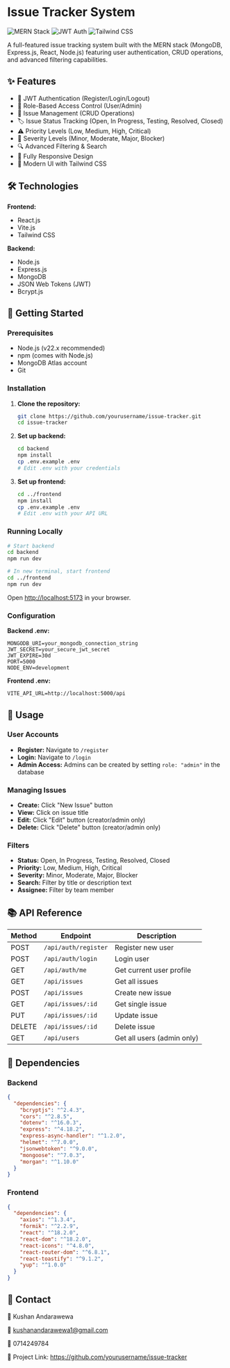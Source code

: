 # Issue Tracker System

![MERN Stack](https://img.shields.io/badge/MERN-Stack-blue) ![JWT Auth](https://img.shields.io/badge/JWT-Auth-orange) ![Tailwind CSS](https://img.shields.io/badge/Tailwind-CSS-06B6D4)

A full-featured issue tracking system built with the MERN stack (MongoDB, Express.js, React, Node.js) featuring user authentication, CRUD operations, and advanced filtering capabilities.

## ✨ Features

- 🔐 JWT Authentication (Register/Login/Logout)
- 👥 Role-Based Access Control (User/Admin)
- 📝 Issue Management (CRUD Operations)
- 🏷️ Issue Status Tracking (Open, In Progress, Testing, Resolved, Closed)
- ⚠️ Priority Levels (Low, Medium, High, Critical)
- 🚨 Severity Levels (Minor, Moderate, Major, Blocker)
- 🔍 Advanced Filtering & Search
- 📱 Fully Responsive Design
- 🎨 Modern UI with Tailwind CSS

## 🛠️ Technologies

**Frontend:**
- React.js
- Vite.js
- Tailwind CSS

**Backend:**
- Node.js
- Express.js
- MongoDB 
- JSON Web Tokens (JWT)
- Bcrypt.js

## 🚀 Getting Started

### Prerequisites

- Node.js (v22.x recommended)
- npm (comes with Node.js)
- MongoDB Atlas account
- Git

### Installation

1. **Clone the repository:**
   ```bash
   git clone https://github.com/yourusername/issue-tracker.git
   cd issue-tracker
   ```

2. **Set up backend:**
   ```bash
   cd backend
   npm install
   cp .env.example .env
   # Edit .env with your credentials
   ```

3. **Set up frontend:**
   ```bash
   cd ../frontend
   npm install
   cp .env.example .env
   # Edit .env with your API URL
   ```

### Running Locally

```bash
# Start backend
cd backend
npm run dev

# In new terminal, start frontend
cd ../frontend
npm run dev
```

Open [http://localhost:5173](http://localhost:5173) in your browser.

### Configuration

**Backend .env:**
```env
MONGODB_URI=your_mongodb_connection_string
JWT_SECRET=your_secure_jwt_secret
JWT_EXPIRE=30d
PORT=5000
NODE_ENV=development
```

**Frontend .env:**
```env
VITE_API_URL=http://localhost:5000/api
```

## 📖 Usage

### User Accounts
- **Register:** Navigate to `/register`
- **Login:** Navigate to `/login`
- **Admin Access:** Admins can be created by setting `role: "admin"` in the database

### Managing Issues
- **Create:** Click "New Issue" button
- **View:** Click on issue title
- **Edit:** Click "Edit" button (creator/admin only)
- **Delete:** Click "Delete" button (creator/admin only)

### Filters
- **Status:** Open, In Progress, Testing, Resolved, Closed
- **Priority:** Low, Medium, High, Critical
- **Severity:** Minor, Moderate, Major, Blocker
- **Search:** Filter by title or description text
- **Assignee:** Filter by team member

## 📚 API Reference

| Method | Endpoint | Description |
|--------|----------|-------------|
| POST | `/api/auth/register` | Register new user |
| POST | `/api/auth/login` | Login user |
| GET | `/api/auth/me` | Get current user profile |
| GET | `/api/issues` | Get all issues |
| POST | `/api/issues` | Create new issue |
| GET | `/api/issues/:id` | Get single issue |
| PUT | `/api/issues/:id` | Update issue |
| DELETE | `/api/issues/:id` | Delete issue |
| GET | `/api/users` | Get all users (admin only) |

## 🧩 Dependencies

### Backend
```json
{
  "dependencies": {
    "bcryptjs": "^2.4.3",
    "cors": "^2.8.5",
    "dotenv": "^16.0.3",
    "express": "^4.18.2",
    "express-async-handler": "^1.2.0",
    "helmet": "^7.0.0",
    "jsonwebtoken": "^9.0.0",
    "mongoose": "^7.0.3",
    "morgan": "^1.10.0"
  }
}
```

### Frontend
```json
{
  "dependencies": {
    "axios": "^1.3.4",
    "formik": "^2.2.9",
    "react": "^18.2.0",
    "react-dom": "^18.2.0",
    "react-icons": "^4.8.0",
    "react-router-dom": "^6.8.1",
    "react-toastify": "^9.1.2",
    "yup": "^1.0.0"
  }
}
```



## 📧 Contact

👤 Kushan Andarawewa

📧 kushanandarawewa1@gmail.com

📱 0714249784

🔗 Project Link: https://github.com/yourusername/issue-tracker